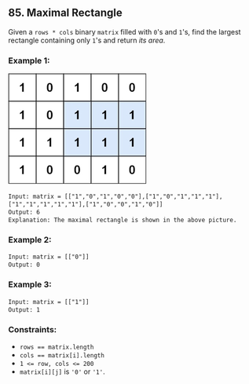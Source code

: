 ## 85. Maximal Rectangle
Given a ```rows * cols``` binary ```matrix``` filled with ```0```'s and ```1```'s, find the largest rectangle containing only ```1```'s and return *its area*.

### Example 1:

![Example 1](images/example1.jpg)

```
Input: matrix = [["1","0","1","0","0"],["1","0","1","1","1"],["1","1","1","1","1"],["1","0","0","1","0"]]
Output: 6
Explanation: The maximal rectangle is shown in the above picture.
```
### Example 2:
```
Input: matrix = [["0"]]
Output: 0
```
### Example 3:
```
Input: matrix = [["1"]]
Output: 1
```

### Constraints:

* ```rows == matrix.length```
* ```cols == matrix[i].length```
* ```1 <= row, cols <= 200```
* ```matrix[i][j]``` is ```'0'``` or ```'1'```.